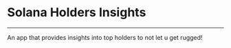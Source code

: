 # Solana Holders Insights
___

An app that provides insights into top holders to not let u get rugged!